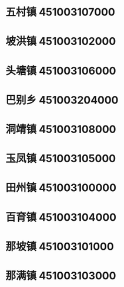 # 五村镇 451003107000
# 坡洪镇 451003102000
# 头塘镇 451003106000
# 巴别乡 451003204000
# 洞靖镇 451003108000
# 玉凤镇 451003105000
# 田州镇 451003100000
# 百育镇 451003104000
# 那坡镇 451003101000
# 那满镇 451003103000

